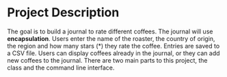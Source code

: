 # Project Description

The goal is to build a journal to rate different coffees. The journal will use **encapsulation**. Users enter the name of the roaster, the country of origin, the region and how many stars (*) they rate the coffee. Entries are saved to a CSV file. Users can display coffees already in the journal, or they can add new coffees to the journal. There are two main parts to this project, the <CoffeeJournal> class and the command line interface.